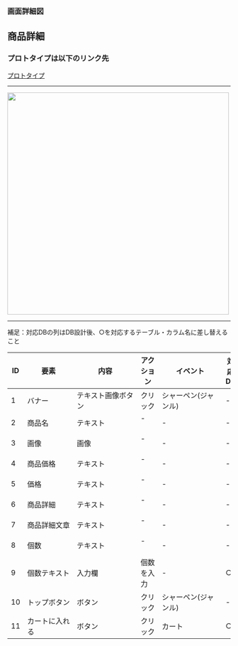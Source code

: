 ### 画面詳細図
## 商品詳細
### プロトタイプは以下のリンク先
[プロトタイプ](https://www.figma.com/file/YN8g4ahM3raStzCZMDXhNA/stationary?node-id=1%3A10)
*****
<img src="../img/.png" width="500">

*****
補足：対応DBの列はDB設計後、○を対応するテーブル・カラム名に差し替えること

| ID | 要素 | 内容 | アクション | イベント | 対応DB |
|----|------|-----|------------|---------|-------|
|1   |バナー　　　　|テキスト画像ボタン|クリック　|シャーペン(ジャンル)|-|
|2   |商品名　　　　|テキスト　　　　　|-    　　|-        　　　　　|-|
|3   |画像　　　　　|画像　　　　　　　|-    　　|-       　　　　　 |-|
|4   |商品価格　　　|テキスト　　　　　|-    　　|-        　　　　　|-|
|5   |価格　　　　　|テキスト　　　　　|-    　　|-        　　　　　|-|
|6   |商品詳細　　　|テキスト　　　　　|-    　　|-        　　　　　|-|
|7   |商品詳細文章　|テキスト　　　　　|-    　　|-        　　　　　|-|
|8   |個数　　　　　|テキスト　　　　　|-    　　|-        　　　　　|-|
|9   |個数テキスト　|入力欄　　　　　　|個数を入力|-        　　　　　|○|
|10  |トップボタン　|ボタン　　　　　　|クリック　|シャーペン(ジャンル)|-|
|11  |カートに入れる|ボタン　　　　　　|クリック　|カート　　　　　　　|○|
